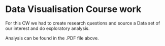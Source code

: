 # Data Visualisation Course work
For this CW we had to create research questions and source a Data set of our interest and do exploratory analysis. 
 
Analysis can be found in the .PDF file above.